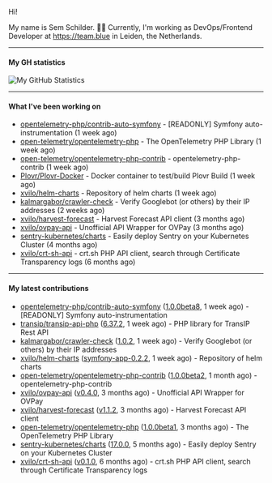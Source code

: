 Hi!

My name is Sem Schilder. 👋🏻 Currently, I'm working as DevOps/Frontend Developer at https://team.blue in Leiden, the Netherlands.

---

#### My GH statistics

![My GitHub Statistics](https://github-readme-stats.vercel.app/api?username=xvilo&show_icons=true&count_private=true&hide_title=true)

---

#### What I've been working on

- [opentelemetry-php/contrib-auto-symfony](https://github.com/opentelemetry-php/contrib-auto-symfony) - [READONLY] Symfony auto-instrumentation (1 week ago)
- [open-telemetry/opentelemetry-php](https://github.com/open-telemetry/opentelemetry-php) - The OpenTelemetry PHP Library (1 week ago)
- [open-telemetry/opentelemetry-php-contrib](https://github.com/open-telemetry/opentelemetry-php-contrib) - opentelemetry-php-contrib (1 week ago)
- [Plovr/Plovr-Docker](https://github.com/Plovr/Plovr-Docker) - Docker container to test/build Plovr Build (1 week ago)
- [xvilo/helm-charts](https://github.com/xvilo/helm-charts) - Repository of helm charts (1 week ago)
- [kalmargabor/crawler-check](https://github.com/kalmargabor/crawler-check) - Verify Googlebot (or others) by their IP addresses (2 weeks ago)
- [xvilo/harvest-forecast](https://github.com/xvilo/harvest-forecast) - Harvest Forecast API client (3 months ago)
- [xvilo/ovpay-api](https://github.com/xvilo/ovpay-api) - Unofficial API Wrapper for OVPay (3 months ago)
- [sentry-kubernetes/charts](https://github.com/sentry-kubernetes/charts) - Easily deploy Sentry on your Kubernetes Cluster (4 months ago)
- [xvilo/crt-sh-api](https://github.com/xvilo/crt-sh-api) - crt.sh PHP API client, search through Certificate Transparency logs (6 months ago)

---

#### My latest contributions

- [opentelemetry-php/contrib-auto-symfony](https://github.com/opentelemetry-php/contrib-auto-symfony) ([1.0.0beta8](https://github.com/opentelemetry-php/contrib-auto-symfony/releases/tag/1.0.0beta8), 1 week ago) - [READONLY] Symfony auto-instrumentation
- [transip/transip-api-php](https://github.com/transip/transip-api-php) ([6.37.2](https://github.com/transip/transip-api-php/releases/tag/6.37.2), 1 week ago) - PHP library for TransIP Rest API
- [kalmargabor/crawler-check](https://github.com/kalmargabor/crawler-check) ([1.0.2](https://github.com/kalmargabor/crawler-check/releases/tag/1.0.2), 1 week ago) - Verify Googlebot (or others) by their IP addresses
- [xvilo/helm-charts](https://github.com/xvilo/helm-charts) ([symfony-app-0.2.2](https://github.com/xvilo/helm-charts/releases/tag/symfony-app-0.2.2), 1 week ago) - Repository of helm charts
- [open-telemetry/opentelemetry-php-contrib](https://github.com/open-telemetry/opentelemetry-php-contrib) ([1.0.0beta2](https://github.com/open-telemetry/opentelemetry-php-contrib/releases/tag/1.0.0beta2), 1 month ago) - opentelemetry-php-contrib
- [xvilo/ovpay-api](https://github.com/xvilo/ovpay-api) ([v0.4.0](https://github.com/xvilo/ovpay-api/releases/tag/v0.4.0), 3 months ago) - Unofficial API Wrapper for OVPay
- [xvilo/harvest-forecast](https://github.com/xvilo/harvest-forecast) ([v1.1.2](https://github.com/xvilo/harvest-forecast/releases/tag/v1.1.2), 3 months ago) - Harvest Forecast API client
- [open-telemetry/opentelemetry-php](https://github.com/open-telemetry/opentelemetry-php) ([1.0.0beta1](https://github.com/open-telemetry/opentelemetry-php/releases/tag/1.0.0beta1), 3 months ago) - The OpenTelemetry PHP Library
- [sentry-kubernetes/charts](https://github.com/sentry-kubernetes/charts) ([17.0.0](https://github.com/sentry-kubernetes/charts/releases/tag/17.0.0), 5 months ago) - Easily deploy Sentry on your Kubernetes Cluster
- [xvilo/crt-sh-api](https://github.com/xvilo/crt-sh-api) ([v0.1.0](https://github.com/xvilo/crt-sh-api/releases/tag/v0.1.0), 6 months ago) - crt.sh PHP API client, search through Certificate Transparency logs
